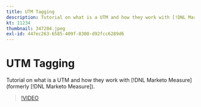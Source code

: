 ```yaml
---
title: UTM Tagging
description: Tutorial on what is a UTM and how they work with [!DNL Marketo Measure] / [!DNL Marketo Measure]
kt: 11234
thumbnail: 347204.jpeg
exl-id: 447ec263-6585-409f-8300-d92fcc6289d6
---
```

# UTM Tagging

Tutorial on what is a UTM and how they work with [!DNL Marketo Measure] (formerly [!DNL Marketo Measure]).

>[!VIDEO](https://video.tv.adobe.com/v/347204/?quality=12&learn=on)
